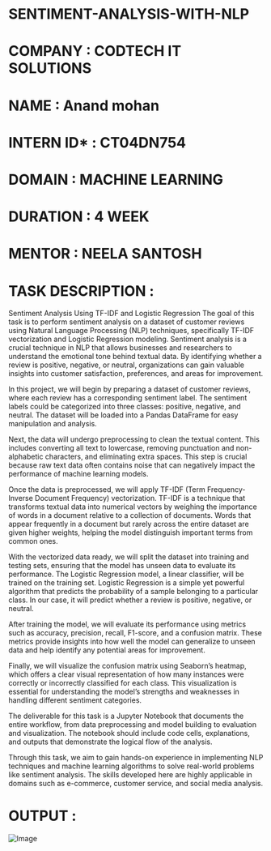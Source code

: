 # SENTIMENT-ANALYSIS-WITH-NLP

# COMPANY : CODTECH IT SOLUTIONS

# NAME : Anand mohan

# INTERN ID* : CT04DN754

# DOMAIN : MACHINE LEARNING

# DURATION : 4 WEEK

# MENTOR : NEELA SANTOSH

# TASK DESCRIPTION :
 Sentiment Analysis Using TF-IDF and Logistic Regression
The goal of this task is to perform sentiment analysis on a dataset of customer reviews using Natural Language Processing (NLP) techniques, specifically TF-IDF vectorization and Logistic Regression modeling. Sentiment analysis is a crucial technique in NLP that allows businesses and researchers to understand the emotional tone behind textual data. By identifying whether a review is positive, negative, or neutral, organizations can gain valuable insights into customer satisfaction, preferences, and areas for improvement.

In this project, we will begin by preparing a dataset of customer reviews, where each review has a corresponding sentiment label. The sentiment labels could be categorized into three classes: positive, negative, and neutral. The dataset will be loaded into a Pandas DataFrame for easy manipulation and analysis.

Next, the data will undergo preprocessing to clean the textual content. This includes converting all text to lowercase, removing punctuation and non-alphabetic characters, and eliminating extra spaces. This step is crucial because raw text data often contains noise that can negatively impact the performance of machine learning models.

Once the data is preprocessed, we will apply TF-IDF (Term Frequency-Inverse Document Frequency) vectorization. TF-IDF is a technique that transforms textual data into numerical vectors by weighing the importance of words in a document relative to a collection of documents. Words that appear frequently in a document but rarely across the entire dataset are given higher weights, helping the model distinguish important terms from common ones.

With the vectorized data ready, we will split the dataset into training and testing sets, ensuring that the model has unseen data to evaluate its performance. The Logistic Regression model, a linear classifier, will be trained on the training set. Logistic Regression is a simple yet powerful algorithm that predicts the probability of a sample belonging to a particular class. In our case, it will predict whether a review is positive, negative, or neutral.

After training the model, we will evaluate its performance using metrics such as accuracy, precision, recall, F1-score, and a confusion matrix. These metrics provide insights into how well the model can generalize to unseen data and help identify any potential areas for improvement.

Finally, we will visualize the confusion matrix using Seaborn’s heatmap, which offers a clear visual representation of how many instances were correctly or incorrectly classified for each class. This visualization is essential for understanding the model’s strengths and weaknesses in handling different sentiment categories.

The deliverable for this task is a Jupyter Notebook that documents the entire workflow, from data preprocessing and model building to evaluation and visualization. The notebook should include code cells, explanations, and outputs that demonstrate the logical flow of the analysis.

Through this task, we aim to gain hands-on experience in implementing NLP techniques and machine learning algorithms to solve real-world problems like sentiment analysis. The skills developed here are highly applicable in domains such as e-commerce, customer service, and social media analysis.

# OUTPUT :

![Image](https://github.com/user-attachments/assets/b087b4d9-a870-4cb3-b3d9-a1cf918d1686)
